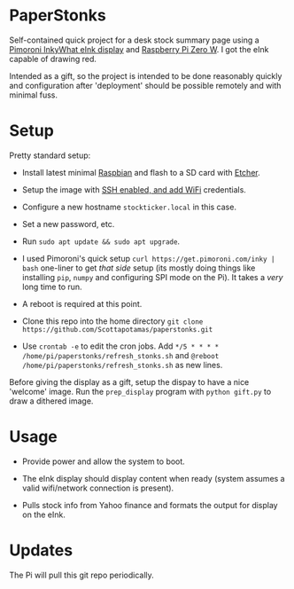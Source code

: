 # PaperStonks
Self-contained quick project for a desk stock summary page using a [Pimoroni InkyWhat eInk display](https://shop.pimoroni.com/products/inky-what?variant=13590497624147) and [Raspberry Pi Zero W](https://www.raspberrypi.org/products/raspberry-pi-zero-w/). I got the eInk capable of drawing red.

Intended as a gift, so the project is intended to be done reasonably quickly and configuration after 'deployment' should be possible remotely and with minimal fuss.

# Setup 

Pretty standard setup:

- Install latest minimal [Raspbian](https://www.raspberrypi.org/downloads/raspberry-pi-os/) and flash to a SD card with [Etcher](https://www.balena.io/etcher/). 

- Setup the image with [SSH enabled, and add WiFi](https://desertbot.io/blog/headless-pi-zero-w-wifi-setup-windows) credentials.

- Configure a new hostname `stockticker.local` in this case.
- Set a new password, etc.
- Run `sudo apt update && sudo apt upgrade`.

- I used Pimoroni's quick setup `curl https://get.pimoroni.com/inky | bash` one-liner to get _that side_ setup (its mostly doing things like installing `pip`, `numpy` and configuring SPI mode on the Pi). It takes a _very_ long time to run.
- A reboot is required at this point.
- Clone this repo into the home directory `git clone https://github.com/Scottapotamas/paperstonks.git`
- Use `crontab -e` to edit the cron jobs. Add `*/5 * * * * /home/pi/paperstonks/refresh_stonks.sh` and `@reboot /home/pi/paperstonks/refresh_stonks.sh` as new lines.

Before giving the display as a gift, setup the dispay to have a nice 'welcome' image. Run the `prep_display` program with `python gift.py` to draw a dithered image.

# Usage

- Provide power and allow the system to boot.

- The eInk display should display content when ready (system assumes a valid wifi/network connection is present).

- Pulls stock info from Yahoo finance and formats the output for display on the eInk.


# Updates

The Pi will pull this git repo periodically.
